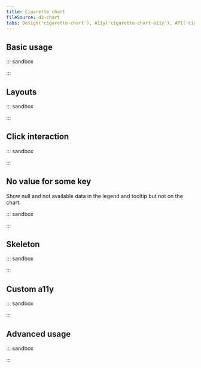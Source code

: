 ```yaml
---
title: Cigarette chart
fileSource: d3-chart
tabs: Design('cigarette-chart'), A11y('cigarette-chart-a11y'), API('cigarette-chart-api'), Examples('cigarette-chart-d3-code'), Changelog('d3-chart-changelog')
---
```


## Basic usage

::: sandbox

<script lang="tsx">
  export Demo from './examples/basic-usage.tsx';
</script>

:::

## Layouts

::: sandbox

<script lang="tsx">
  export Demo from './examples/layouts.tsx';
</script>

:::

## Click interaction

::: sandbox

<script lang="tsx">
  export Demo from './examples/click-interaction.tsx';
</script>

:::

## No value for some key

Show null and not available data in the legend and tooltip but not on the chart.

::: sandbox

<script lang="tsx">
  export Demo from './examples/no-values.tsx';
</script>

:::

## Skeleton

::: sandbox

<script lang="tsx">
  export Demo from './examples/skeleton.tsx';
</script>

:::

## Custom a11y

::: sandbox

<script lang="tsx">
  export Demo from './examples/custom-a11y.tsx';
</script>

:::

## Advanced usage

::: sandbox

<script lang="tsx">
  export Demo from './examples/advanced-usage.tsx';
</script>

:::
